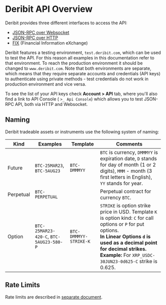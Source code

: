 # Deribit API Overview

Deribit provides three different interfaces to access the API:

- [JSON-RPC over Websocket](json_rpc.md)
- [JSON-RPC over HTTP](json_rpc.md)
- [FIX](fix_api.md) (Financial Information eXchange)

Deribit features a testing environment, `test.deribit.com`, which can be used to test the API. For this reason all examples in this documentation refer to that environment. To reach the production environment it should be changed to `www.deribit.com`. Note that both environments are separate, which means that they require separate accounts and credentials (API keys) to authenticate using private methods - test credentials do not work in production environment and vice versa.

To see the list of your API keys check **Account > API** tab, where you'll also find a link to API Console ( `>_ Api Console`) which allows you to test JSON-RPC API, both via HTTP and Websocket.

## Naming

Deribit tradeable assets or instruments use the following system of naming:

| Kind | Examples | Template | Comments |
| --- | --- | --- | --- |
| Future | `BTC-25MAR23`, `BTC-5AUG23` | `BTC-DMMMYY` | `BTC` is currency, `DMMMYY` is expiration date, `D` stands for day of month (1 or 2 digits), `MMM` - month (3 first letters in English), `YY` stands for year. |
| Perpetual | `BTC-PERPETUAL` |  | Perpetual contract for currency `BTC`. |
| Option | `BTC-25MAR23-420-C`, `BTC-5AUG23-580-P` | `BTC-DMMMYY-STRIKE-K` | `STRIKE` is option strike price in USD. Template `K` is option kind: `C` for call options or `P` for put options. <br>**In Linear Options `d` is used as a decimal point for decimal strikes.**<br>**Example:** For `XRP_USDC-30JUN23-0d625-C` strike is 0.625. |

## Rate Limits

Rate limits are described in [separate document](https://support.deribit.com/hc/en-us/articles/25944617523357-Rate-Limits).